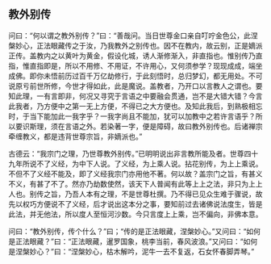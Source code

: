 ##  教外别传

问曰：“何以谓之教外别传？”曰：“善哉问。当日世尊金口亲自叮咛金色公，此涅槃妙心，正法眼藏传之于汝，乃我教外之别传也。因不在教内，故云别，正是嫡派正传。盖教内之以黄叶为黄金，假设化城，诱人渐修渐入，非直指也。惟别传乃直指，惟直指即是，所以不用修、不用证，不许用心，又何须参学？现现成成，端坐成佛。即你未悟前历过百千万亿劫修行，于此刻悟时，总归梦幻，都无用处。不可说原亏前世所修，今世才得如此，此是魔说。盖教者，乃开口以言教人之谓也。要知此理，一有言即非，何况又寻究于言语之中要融会贯通，岂不是大错大错？今言此我者，乃方便中之第一无上方便，不得已之大方便也。及知此我后，到熟极相忘时，于当下能加此一我字乎？一我字尚且不能加，犹可以加教中之若许言语乎？所以要识斯理，须在言语之外。若染著一字，便是障碍，故曰教外别传也。后诸禅宗牵缠教义，都是违背世尊宗旨，非嫡派也。”

古德云：“我宗门之理，乃世尊教外别传。”已明明说出非言教所能及者。世尊四十九年所说不了义经，为中下人说。了义经，为上乘人说。拈花别传，为上上乘说。不但不了义经不能及，即了义经我宗门亦用他不著。何以故？盖宗门之旨，有甚义不义，有甚了不了。然亦乃劫数使然，该天下人普闻有此等上上之法，非只为上上人也。别传之旨，乃吾人本有之理，不是世尊杜撰。乃不得已见众生难于骤说，故先以权巧方便说不了义经，后才说出这本分之事，要知前过去诸佛说法度生，皆是此法，并无他法，所以度人至恒河沙数。今只言度上上乘，岂不偏向，非佛本意。

问曰：“教外别传，传个什么？”曰；“传的是正法眼藏，涅槃妙心。”又问曰：“如何是正法眼藏？”曰：“正法眼藏，暹罗国象，桃李当前，春风波浪。”又问曰：“如何是涅槃妙心？”曰：“涅槃妙心，枯木解吟，泥牛一去不复返，石女怀春脚弄琴。”
